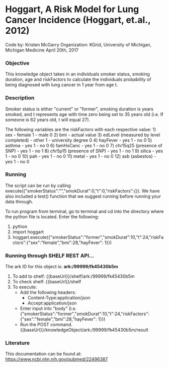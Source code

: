 # Hoggart, A Risk Model for Lung Cancer Incidence (Hoggart, et.al., 2012)
Code by: Kristen McGarry
Organization: KGrid, University of Michigan, Michigan Medicine
April 20th, 2017

### Objective
This knowledge object takes in an individuals smoker status, smoking duration, age and riskFactors to calculate the individuals probability of being diagnosed with lung cancer in 1 year from age t.


### Description
Smoker status is either "current" or "former", smoking duration is years smoked, and t represents age with time zero being set to 35 years old (i.e. If someone is 62 years old, t will equal 27).

The following variables are the riskFactors with each respective value:
	1)	sex
  	-	female 1
  	-	male 0
	2)	bmi
	 -	actual value
	3)	edLevel (measured by level completed)
  	-	other 1
  	-	university degree 0
	4)	hayFever
	  - yes 1
	  -	no 0
	5)	asthma
	  - yes 1
	  - no 0
	6)	famHxCanc
  	-	yes 1
  	-	no 0
	7)	chr15q25 (presence of SNP)
  	-	yes 1
  	-	no 1
	8)	chr5p15 (presence of SNP)
  	-	yes 1
  	-	no 1
	9)	silica
  	-	yes 1
  	-	no 0
  10)	pah
  	-	yes 1
  	-	no 0
	11)	metal
  	-	yes 1
  	-	no 0
	12)	asb (asbestos)
  	-	yes 1
  	-	no 0

### Running
The script can be run by calling execute({"smokerStatus":"","smokDurat":0,"t":0,"riskFactors":{}). We have also included a test() function that we suggest running before running your data through.

To run program from terminal, go to terminal and cd into the directory where the python file is located. Enter the following:
1. python
2. import hoggart
3. hoggart.execute({"smokerStatus":"former","smokDurat":10,"t":24,"riskFactors":{"sex":"female","bmi":28,"hayFever": 1}})

### Running through SHELF REST API...
The ark ID for this object is: **ark:/99999/fk45430b5m**

1. To add to shelf: {{baseUrl}}/shelf/ark:/99999/fk45430b5m
2. To check shelf: {{baseUrl}}/shelf
3. To execute:
   - Add the following headers:
     - Content-Type:application/json
     - Accept:application/json
   - Enter input into "body" (i.e. {"smokerStatus":"former","smokDurat":10,"t":24,"riskFactors":{"sex":"female","bmi":28,"hayFever": 1}})
   - Run the POST command. {{baseUrl}}/knowledgeObject/ark:/99999/fk45430b5m/result


### Literature
This documentation can be found at: https://www.ncbi.nlm.nih.gov/pubmed/22496387
